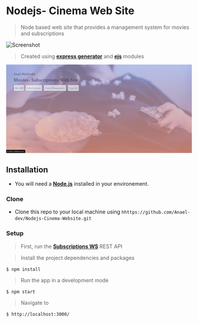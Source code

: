 # Nodejs- Cinema Web Site

> Node based web site that provides a management system for movies and subscriptions

 <img src="images/screen.png" height="200" alt="Screenshot"/>

> Created using <a href="https://www.npmjs.com/package/express-generator
> " target="_blank">**express generator**</a> and <a href="https://www.npmjs.com/package/ejs
> " target="_blank">**ejs**</a> modules


![Web site Demo](public/demo.gif)

## Installation

- You will need a <a href="https://nodejs.org/en/download/" target="_blank">**Node.js**</a> installed in your environement.

### Clone

- Clone this repo to your local machine using `hhttps://github.com/Anael-dev/Nodejs-Cinema-Website.git`

### Setup

> First, run the <a href="https://github.com/Anael-dev/Nodejs-Subscriptions-WS" target="_blank">**Subscriptions WS**</a> REST API

> Install the project dependencies and packages

```shell
$ npm install
```

> Run the app in a development mode

```shell
$ npm start
```

> Navigate to

```shell
$ http://localhost:3000/
```
